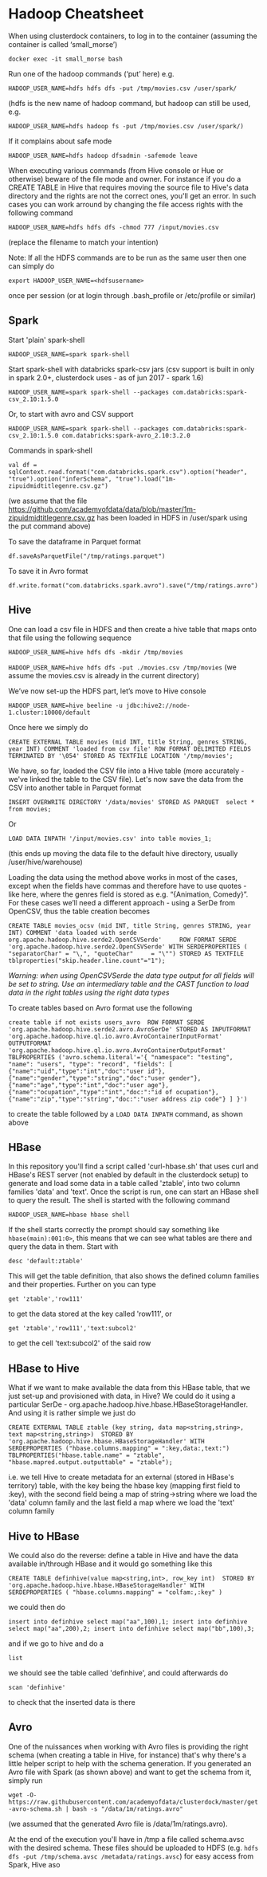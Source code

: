 # Hadoop Cheatsheet
 
When using clusterdock containers, to log in to the container (assuming the container is called ‘small_morse’)

```docker exec -it small_morse bash```
 
Run one of the hadoop commands (‘put’ here) e.g.

```HADOOP_USER_NAME=hdfs hdfs dfs -put /tmp/movies.csv /user/spark/```

(hdfs is the new name of hadoop command, but hadoop can still be used, e.g.

`HADOOP_USER_NAME=hdfs hadoop fs -put /tmp/movies.csv /user/spark/)`
 
If it complains about safe mode

`HADOOP_USER_NAME=hdfs hadoop dfsadmin -safemode leave`

When executing various commands (from Hive console or Hue or otherwise) beware of the file mode and owner. For instance if you do a CREATE TABLE in Hive that requires moving the source file to Hive's data directory and the rights are not the correct ones, you'll get an error. In such cases you can work arround by changing the file access rights with the following command

`HADOOP_USER_NAME=hdfs hdfs dfs -chmod 777 /input/movies.csv`

(replace the filename to match your intention)

 
Note: If all the HDFS commands are to be run as the same user then one can simply do

`export HADOOP_USER_NAME=<hdfsusername>`

once per session (or at login through .bash_profile or /etc/profile or similar)

## Spark

Start 'plain' spark-shell

`HADOOP_USER_NAME=spark spark-shell`
 
 
Start spark-shell with databricks spark-csv jars (csv support is built in only in spark 2.0+, clusterdock uses - as of jun 2017 - spark 1.6)
 
`HADOOP_USER_NAME=spark spark-shell --packages com.databricks:spark-csv_2.10:1.5.0`
 
Or, to start with avro and CSV support
 
`HADOOP_USER_NAME=spark spark-shell --packages com.databricks:spark-csv_2.10:1.5.0 com.databricks:spark-avro_2.10:3.2.0`
 
Commands in spark-shell

`val df = sqlContext.read.format("com.databricks.spark.csv").option("header", "true").option("inferSchema", "true").load("1m-zipuidmidtitlegenre.csv.gz")`
 
(we assume that the file https://github.com/academyofdata/data/blob/master/1m-zipuidmidtitlegenre.csv.gz has been loaded in HDFS in /user/spark using the put command above)
 
 
To save the dataframe in Parquet format

`df.saveAsParquetFile("/tmp/ratings.parquet")`
 
To save it in Avro format

`df.write.format("com.databricks.spark.avro").save("/tmp/ratings.avro")`
 
 
## Hive
 
One can load a csv file in HDFS and then create a hive table that maps onto that file using the following sequence
 
`HADOOP_USER_NAME=hive hdfs dfs -mkdir /tmp/movies`
 
`HADOOP_USER_NAME=hive hdfs dfs -put ./movies.csv /tmp/movies`
(we assume the movies.csv is already in the current directory)
 
We’ve now set-up the HDFS part, let’s move to Hive console
 
`HADOOP_USER_NAME=hive beeline -u jdbc:hive2://node-1.cluster:10000/default`
 
Once here we simply do
 
`CREATE EXTERNAL TABLE movies (mid INT, title String, genres STRING, year INT) COMMENT 'loaded from csv file' ROW FORMAT DELIMITED FIELDS TERMINATED BY '\054' STORED AS TEXTFILE LOCATION '/tmp/movies';`

We have, so far, loaded the CSV file into a Hive table (more accurately - we've linked the table to the CSV file). Let's now save the data from the CSV into another table in Parquet format
 
`INSERT OVERWRITE DIRECTORY '/data/movies'
STORED AS PARQUET 
select * from movies;`
 
Or 
 
`LOAD DATA INPATH '/input/movies.csv' into table movies_1;`

(this ends up moving the data file to the default hive directory, usually /user/hive/warehouse)
 
Loading the data using the method above works in most of the cases, except when the fields have commas and therefore have to use quotes - like here, where the genres field is stored as e.g. “{Animation, Comedy}”. For these cases we’ll need a different approach - using a SerDe from OpenCSV, thus the table creation becomes
 
`CREATE TABLE movies_ocsv (mid INT, title String, genres STRING, year INT)
COMMENT 'data loaded with serde org.apache.hadoop.hive.serde2.OpenCSVSerde'    
ROW FORMAT SERDE 'org.apache.hadoop.hive.serde2.OpenCSVSerde'
WITH SERDEPROPERTIES ( "separatorChar" = "\,", "quoteChar"     = "\"")
STORED AS TEXTFILE tblproperties("skip.header.line.count"="1");`

*Warning: when using OpenCSVSerde the data type output for all fields will be set to string. Use an intermediary table and the CAST function to load data in the right tables using the right data types*

To create tables based on Avro format use the following 

`create table if not exists users_avro 
ROW FORMAT
SERDE 'org.apache.hadoop.hive.serde2.avro.AvroSerDe'
STORED AS
INPUTFORMAT 'org.apache.hadoop.hive.ql.io.avro.AvroContainerInputFormat'
OUTPUTFORMAT 'org.apache.hadoop.hive.ql.io.avro.AvroContainerOutputFormat'
TBLPROPERTIES ('avro.schema.literal'='{
  "namespace": "testing",
  "name": "users",
  "type": "record",
  "fields": [
    {"name":"uid","type":"int","doc":"user id"},
    {"name":"gender","type":"string","doc":"user gender"},
    {"name":"age","type":"int","doc":"user age"},
    {"name":"ocupation","type":"int","doc:":"id of ocupation"},
    {"name":"zip","type":"string","doc:":"user address zip code"}
  ]
}')
`

to create the table followed by a `LOAD DATA INPATH` command, as shown above

## HBase

In this repository you'll find a script called 'curl-hbase.sh' that uses curl and HBase's REST server (not enabled by default in the clusterdock setup) to generate and load some data in a table called 'ztable', into two column families 'data' and 'text'. Once the script is run, one can start an HBase shell to query the result. The shell is started with the following command

`HADOOP_USER_NAME=hbase hbase shell`

If the shell starts correctly the prompt should say something like `hbase(main):001:0>`, this means that we can see what tables are there and query the data in them. Start with 

`desc 'default:ztable'`

This will get the table definition, that also shows the defined column families and their properties. Further on you can type

`get 'ztable','row111'`

to get the data stored at the key called 'row111', or

`get 'ztable','row111','text:subcol2'`

to get the cell 'text:subcol2' of the said row

## HBase to Hive

What if we want to make available the data from this HBase table, that we just set-up and provisioned with data, in Hive? We could do it using a particular SerDe - org.apache.hadoop.hive.hbase.HBaseStorageHandler. And using it is rather simple we just do

`
CREATE EXTERNAL TABLE ztable (key string, data map<string,string>, text map<string,string>) 
STORED BY 'org.apache.hadoop.hive.hbase.HBaseStorageHandler'
WITH SERDEPROPERTIES ("hbase.columns.mapping" = ":key,data:,text:")
TBLPROPERTIES("hbase.table.name" = "ztable", "hbase.mapred.output.outputtable" = "ztable");
`

i.e. we tell Hive to create metadata for an external (stored in HBase's territory) table, with the key being the hbase key (mapping first field to :key), with the second field being a map of string->string where we load the 'data' column family and the last field a map where we load the 'text' column family

## Hive to HBase

We could also do the reverse: define a table in Hive and have the data available in/through HBase and it would go something like this

`
CREATE TABLE definhive(value map<string,int>, row_key int) 
STORED BY 'org.apache.hadoop.hive.hbase.HBaseStorageHandler'
WITH SERDEPROPERTIES (
"hbase.columns.mapping" = "colfam:,:key"
)
`

we could then do 

`
insert into definhive select map("aa",100),1;
insert into definhive select map("aa",200),2;
insert into definhive select map("bb",100),3;
`

and if we go to hive and do a 

`list`

we should see the table called 'definhive', and could afterwards do

`scan 'definhive'`

to check that the inserted data is there
## Avro

One of the nuissances when working with Avro files is providing the right schema (when creating a table in Hive, for instance) that's why there's a little helper script to help with the schema generation. 
If you generated an Avro file with Spark (as shown above) and want to get the schema from it, simply run

`wget -O- https://raw.githubusercontent.com/academyofdata/clusterdock/master/get-avro-schema.sh | bash -s "/data/1m/ratings.avro"`

(we assumed that the generated Avro file is /data/1m/ratings.avro).

At the end of the execution you'll have in /tmp a file called schema.avsc with the desired schema. These files should be uploaded to HDFS (e.g. `hdfs dfs -put /tmp/schema.avsc /metadata/ratings.avsc`) for easy access from Spark, Hive aso

